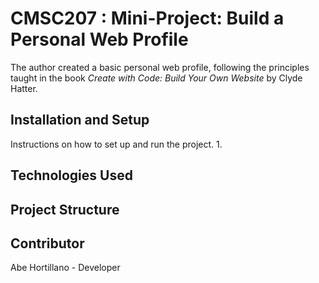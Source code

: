 # CMSC207 : Mini-Project: Build a Personal Web Profile
The author created a basic personal web profile, following the principles taught in the book _Create with Code: Build Your Own Website_ by Clyde Hatter.

## Installation and Setup
Instructions on how to set up and run the project.
  1. 


## Technologies Used


## Project Structure


## Contributor
Abe Hortillano - Developer


